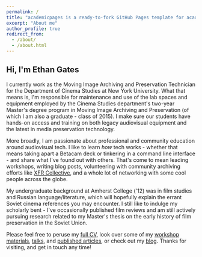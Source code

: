 ```yaml
---
permalink: /
title: "academicpages is a ready-to-fork GitHub Pages template for academic personal websites"
excerpt: "About me"
author_profile: true
redirect_from:
  - /about/
  - /about.html
---
```


## Hi, I'm Ethan Gates

I currently work as the Moving Image Archiving and Preservation Technician for the Department of Cinema Studies at New York University. What that means is, I'm responsible for maintenance and use of the lab spaces and equipment employed by the Cinema Studies department's two-year Master's degree program in Moving Image Archiving and Preservation (of which I am also a graduate - class of 2015). I make sure our students have hands-on access and training on both legacy audiovisual equipment and the latest in media preservation technology.

More broadly, I am passionate about professional and community education around audiovisual tech. I like to learn _how_ tech works - whether that means taking apart a Betacam deck or tinkering in a command line interface - and share what I've found out with others. That's come to mean leading workshops, writing blog posts, volunteering with community archiving efforts like [XFR Collective](https://xfrcollective.wordpress.com), and a whole lot of networking with some cool people across the globe.

My undergraduate background at Amherst College ('12) was in film studies and Russian language/literature, which will hopefully explain the errant Soviet cinema references you may encounter. I still like to indulge my scholarly bent - I've occasionally published film reviews and am still actively pursuing research related to my Master's thesis on the early history of film preservation in the Soviet Union.

Please feel free to peruse my [full CV](/cv/), look over some of my [workshop materials](/workshops/), [talks](/talks/), and [published articles](/publications/), or check out my [blog](/year-archive/). Thanks for visiting, and get in touch any time!

